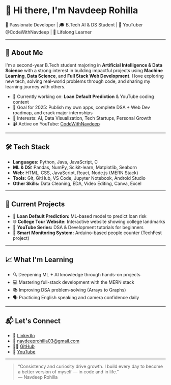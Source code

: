 # 👋 Hi there, I'm Navdeep Rohilla

🚀 Passionate Developer | 🎓 B.Tech AI & DS Student | 🎥 YouTuber @CodeWithNavdeep | 🌱 Lifelong Learner  

---

## 🧠 About Me

I'm a second-year B.Tech student majoring in **Artificial Intelligence & Data Science** with a strong interest in building impactful projects using **Machine Learning**, **Data Science**, and **Full Stack Web Development**. I love exploring new tech, solving real-world problems through code, and sharing my learning journey with others.

- 🔭 Currently working on: **Loan Default Prediction** & YouTube coding content  
- 🎯 Goal for 2025: Publish my own apps, complete DSA + Web Dev roadmap, and crack major internships  
- 🧩 Interests: AI, Data Visualization, Tech Startups, Personal Growth  
- 📹 Active on YouTube: [CodeWithNavdeep](https://youtube.com/@CodeWithNavdeep)

---

## 🛠️ Tech Stack

- **Languages:** Python, Java, JavaScript, C  
- **ML & DS:** Pandas, NumPy, Scikit-learn, Matplotlib, Seaborn  
- **Web:** HTML, CSS, JavaScript, React, Node.js (MERN Stack)  
- **Tools:** Git, GitHub, VS Code, Jupyter Notebook, Android Studio  
- **Other Skills:** Data Cleaning, EDA, Video Editing, Canva, Excel  

---

## 📌 Current Projects

- 🧠 **Loan Default Prediction:** ML-based model to predict loan risk  
- 🌐 **College Tour Website:** Interactive website showing college landmarks  
- 🎥 **YouTube Series:** DSA & Development tutorials for beginners  
- 🤖 **Smart Monitoring System:** Arduino-based people counter (TechFest project)

---

## 📈 What I'm Learning

- 🔍 Deepening ML + AI knowledge through hands-on projects  
- 💻 Mastering full-stack development with the MERN stack  
- 📚 Improving DSA problem-solving (Arrays to Graphs)  
- 🗣️ Practicing English speaking and camera confidence daily

---

## 📬 Let's Connect

- 💼 [LinkedIn](https://linkedin.com/in/navdeeprohilla20)  
- 📧 navdeeprohilla03@gmail.com  
- 🧑‍💻 [GitHub](https://github.com/Navdeep-Rohilla)  
- 🎥 [YouTube](https://youtube.com/@CodeWithNavdeep)

---

> “Consistency and curiosity drive growth. I build every day to become a better version of myself — in code and in life.”  
> — Navdeep Rohilla

